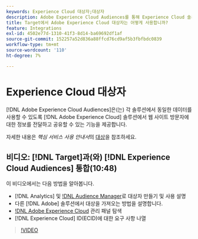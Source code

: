 ```yaml
---
keywords: Experience Cloud 대상자;대상자
description: Adobe Experience Cloud Audiences를 통해 Experience Cloud 솔루션이 웹 사이트 방문자에 대한 정보를 다른 Adobe 솔루션과 소통하고 공유할 수 있는 방법에 대해 알아봅니다.
title: Target에서 Adobe Experience Cloud 대상자는 어떻게 사용합니까?
feature: Integrations
exl-id: 4502e77d-1310-41f3-8d14-ba69692df1af
source-git-commit: 152257a52d836a88ffcd76cd9af5b3fbfbdc0839
workflow-type: tm+mt
source-wordcount: '110'
ht-degree: 7%

---
```


# Experience Cloud 대상자

[!DNL Adobe Experience Cloud Audiences]은(는) 각 솔루션에서 동일한 데이터를 사용할 수 있도록 [!DNL Adobe Experience Cloud] 솔루션에서 웹 사이트 방문자에 대한 정보를 전달하고 공유할 수 있는 기능을 제공합니다.

자세한 내용은 *핵심 서비스 사용 안내서*&#x200B;의 [대상](https://experienceleague.adobe.com/docs/core-services/interface/audiences/audience-library.html?lang=ko-KR)을 참조하세요.

## 비디오: [!DNL Target]과(와) [!DNL Experience Cloud Audiences] 통합(10:48)

이 비디오에서는 다음 방법을 알아봅니다.

* [!DNL Analytics] 및 [!DNL Audience Manager](으)로 대상자 만들기 및 사용 설명
* 다른 [!DNL Adobe] 솔루션에서 대상을 가져오는 방법을 설명합니다.
* [!DNL Adobe Experience Cloud](AEC) 관리 패널 탐색
* [!DNL Experience Cloud] ID(ECID)에 대한 요구 사항 나열

>[!VIDEO](https://video.tv.adobe.com/v/35152)

